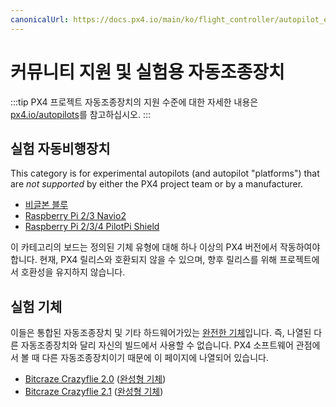 ```yaml
---
canonicalUrl: https://docs.px4.io/main/ko/flight_controller/autopilot_experimental
---
```


# 커뮤니티 지원 및 실험용 자동조종장치

:::tip PX4 프로젝트 자동조종장치의 지원 수준에 대한 자세한 내용은 [px4.io/autopilots](https://px4.io/autopilots/)를 참고하십시오.
:::

## 실험 자동비행장치

This category is for experimental autopilots (and autopilot "platforms") that are _not supported_ by either the PX4 project team or by a manufacturer.

- [비글본 블루](../flight_controller/beaglebone_blue.md)
- [Raspberry Pi 2/3 Navio2](../flight_controller/raspberry_pi_navio2.md)
- [Raspberry Pi 2/3/4 PilotPi Shield](../flight_controller/raspberry_pi_pilotpi.md)

이 카테고리의 보드는 정의된 기체 유형에 대해 하나 이상의 PX4 버전에서 작동하여야합니다. 현재, PX4 릴리스와 호환되지 않을 수 있으며, 향후 릴리스를 위해 프로젝트에서 호환성을 유지하지 않습니다.

## 실험 기체

이들은 통합된 자동조종장치 및 기타 하드웨어가있는 [완전한 기체](../complete_vehicles/README.md)입니다. 즉, 나열된 다른 자동조종장치와 달리 자신의 빌드에서 사용할 수 없습니다. PX4 소프트웨어 관점에서 볼 때 다른 자동조종장치이기 때문에 이 페이지에 나열되어 있습니다.

- [Bitcraze Crazyflie 2.0](../complete_vehicles/crazyflie2.md) ([완성형 기체](../complete_vehicles/README.md))
- [Bitcraze Crazyflie 2.1](../complete_vehicles/crazyflie21.md) ([완성형 기체](../complete_vehicles/README.md))
